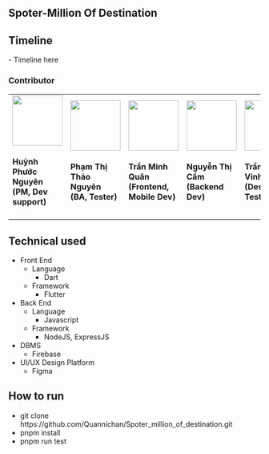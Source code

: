 <h2>Spoter-Million Of Destination</h2>

<h2>Timeline</h2>
- Timeline here

<h3>Contributor</h3>
<table>
<tr>
<td> 
<img width="100" height="100" src="https://scontent.fdad3-6.fna.fbcdn.net/v/t39.30808-1/414662153_1787969228333814_4234116496793469603_n.jpg?stp=dst-jpg_p200x200&_nc_cat=107&ccb=1-7&_nc_sid=5f2048&_nc_eui2=AeGr4PYTOz0sYppM7VaZcXbLRMwCuVogi4tEzAK5WiCLi0nnm_3L02uLCJT9N2gRfkazTKe63cCXnC1-Bw5fdi5G&_nc_ohc=RjTkXU3gUs0Q7kNvgES_bOe&_nc_ht=scontent.fdad3-6.fna&oh=00_AYCGcW87OoRH7q1Nt4XQW2R7t3aFBXI8DSSzF7VXG39sqg&oe=667A2848">
<h4>Huỳnh Phước Nguyên<br>(PM, Dev support)</h4>
</td>

<td>
<img width="100" height="100" src="https://scontent.fdad3-6.fna.fbcdn.net/v/t39.30808-1/427606499_1747581612421796_585693390353194637_n.jpg?stp=c0.29.200.200a_dst-jpg_p200x200&_nc_cat=109&ccb=1-7&_nc_sid=5f2048&_nc_eui2=AeH1O4WZftkYZvXTou2l_brvVtP0bgMsh5tW0_RuAyyHmycnZ9gE-gl2GQ8DDfVF-deC-MFDnO1pxIo2jQ7wjY4h&_nc_ohc=bNr4wvHyuLwQ7kNvgFdL4zl&_nc_ht=scontent.fdad3-6.fna&oh=00_AYCvGh4fbnqvwZhVn6relWd42vGZZGckwqHcgkLl2dSR-Q&oe=667A0A0D">
<h4>Phạm Thị Thảo Nguyên<br>(BA, Tester)</h4>
</td>

<td>
<img width="100" height="100" src="https://drive.google.com/uc?export=view&id=17c8QBGeAfD19OE1GJczc6oEeTQ4hWWfT">
<h4>Trần Minh Quân<br>(Frontend, Mobile Dev)</h4>
</td>

<td>
<img width="100" height="100" src="https://scontent.fdad1-3.fna.fbcdn.net/v/t39.30808-1/428329918_1702612926898170_1466684444212261860_n.jpg?stp=dst-jpg_p200x200&_nc_cat=110&ccb=1-7&_nc_sid=5f2048&_nc_eui2=AeFAsNKJvXdgebPkxyDC7dN430ow_03n0gLfSjD_TefSAmf4AMkGmjH0rqXCxG7YlrARCeFnEaLwj1LflKgqbbBn&_nc_ohc=1kTOwDHLKXAQ7kNvgFfO4SB&_nc_ht=scontent.fdad1-3.fna&oh=00_AYCPDfmP5NQP6iTlGcUhu7jJt_fE4PDMy38deydKAC2czg&oe=667A465C">
<h4>Nguyễn Thị Cầm<br>(Backend Dev)</h4>
</td>

<td>
<img width="100" height="100" src="https://scontent.fdad1-3.fna.fbcdn.net/v/t39.30808-1/437897709_1489292515264133_3309044121278455918_n.jpg?stp=c50.0.200.200a_dst-jpg_p200x200&_nc_cat=111&ccb=1-7&_nc_sid=5f2048&_nc_eui2=AeGigDcpPdpYJ1w0to3MN9_uXSYMy-9-pAtdJgzL736kCxh-_qXzDWAlgg1kI7UFuHB7nkHn6exeEd37HoXxNCpn&_nc_ohc=GR0wCXXrb5AQ7kNvgFyrcBd&_nc_ht=scontent.fdad1-3.fna&oh=00_AYDUHfr6Mi8nOmNyTd5G6ahudOkyT7c_CzrdGUEuHfqbiA&oe=667A55BD">
<h4>Trần Quang Vinh<br>(Designer, Tester)</h4>
</td>

</tr>
</table>

<h2>Technical used</h2>
<ul>
<li>Front End
<ul>
  <li>Language
    <ul>
      <li>Dart</li>
    </ul>
  </li>
  <li>Framework
    <ul>
      <li>Flutter</li>
    </ul>
  </li>
</ul>
</li>
  
<li>Back End
<ul>
  <li>Language
    <ul>
      <li>Javascript</li>
    </ul>
  </li>
  <li>Framework
    <ul>
      <li>NodeJS, ExpressJS</li>
    </ul>
  </li>
</ul>
</li>

<li>DBMS
  <ul>
    <li>Firebase</li>
  </ul>
</li>

<li>UI/UX Design Platform
  <ul>
    <li>Figma</li>
  </ul>
</li>
</ul>

<h2>How to run</h2>
<ul> 
<li>git clone https://github.com/Quannichan/Spoter_million_of_destination.git</li>
<li>pnpm install</li>
<li>pnpm run test</li>
</ul>
